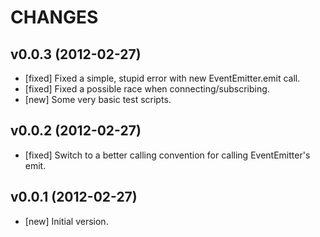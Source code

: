 # CHANGES

## v0.0.3 (2012-02-27)
 - [fixed] Fixed a simple, stupid error with new EventEmitter.emit call.
 - [fixed] Fixed a possible race when connecting/subscribing.
 - [new] Some very basic test scripts.

## v0.0.2 (2012-02-27)
 - [fixed] Switch to a better calling convention for calling EventEmitter's emit.

## v0.0.1 (2012-02-27)
 - [new] Initial version.
